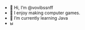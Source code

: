 - 👋 Hi, I’m @vovibssnff
- 👀 I enjoy making computer games.
- 🌱 I’m currently learning Java
- ы
<!---
vovibssnff/vovibssnff is a ✨ special ✨ repository because its `README.md` (this file) appears on your GitHub profile.
You can click the Preview link to take a look at your changes.
--->
